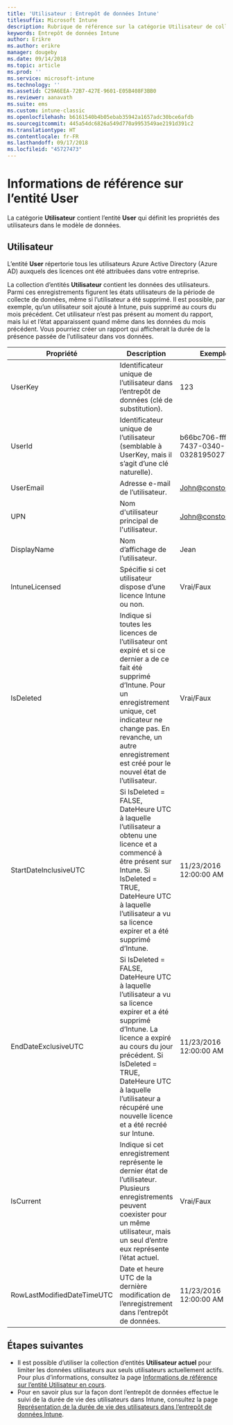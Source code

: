 ```yaml
---
title: 'Utilisateur : Entrepôt de données Intune'
titlesuffix: Microsoft Intune
description: Rubrique de référence sur la catégorie Utilisateur de collections d’entités dans l’API d’entrepôt de données Intune.
keywords: Entrepôt de données Intune
author: Erikre
ms.author: erikre
manager: dougeby
ms.date: 09/14/2018
ms.topic: article
ms.prod: ''
ms.service: microsoft-intune
ms.technology: ''
ms.assetid: C29A6EEA-72B7-427E-9601-E05B408F3BB0
ms.reviewer: aanavath
ms.suite: ems
ms.custom: intune-classic
ms.openlocfilehash: b6161540b4b05ebab35942a1657adc30bce6afdb
ms.sourcegitcommit: 445a54dc6826a549d770a9953549ae2191d391c2
ms.translationtype: HT
ms.contentlocale: fr-FR
ms.lasthandoff: 09/17/2018
ms.locfileid: "45727473"
---
```

# <a name="reference-for-user-entity"></a>Informations de référence sur l’entité User

La catégorie **Utilisateur** contient l’entité **User** qui définit les propriétés des utilisateurs dans le modèle de données.

## <a name="user"></a>Utilisateur

L’entité **User** répertorie tous les utilisateurs Azure Active Directory (Azure AD) auxquels des licences ont été attribuées dans votre entreprise.

La collection d’entités **Utilisateur** contient les données des utilisateurs. Parmi ces enregistrements figurent les états utilisateurs de la période de collecte de données, même si l’utilisateur a été supprimé. Il est possible, par exemple, qu’un utilisateur soit ajouté à Intune, puis supprimé au cours du mois précédent. Cet utilisateur n’est pas présent au moment du rapport, mais lui et l’état apparaissent quand même dans les données du mois précédent. Vous pourriez créer un rapport qui afficherait la durée de la présence passée de l’utilisateur dans vos données.

| Propriété  | Description | Exemple |
|---------|------------|--------|
| UserKey |Identificateur unique de l’utilisateur dans l’entrepôt de données (clé de substitution). |123 |
| UserId |Identificateur unique de l’utilisateur (semblable à UserKey, mais il s’agit d’une clé naturelle). |b66bc706-ffff-7437-0340-032819502773 |
| UserEmail |Adresse e-mail de l’utilisateur. |John@constoso.com |
| UPN | Nom d'utilisateur principal de l'utilisateur. | John@constoso.com |
| DisplayName |Nom d’affichage de l’utilisateur. |Jean |
| IntuneLicensed |Spécifie si cet utilisateur dispose d’une licence Intune ou non. |Vrai/Faux |
| IsDeleted | Indique si toutes les licences de l’utilisateur ont expiré et si ce dernier a de ce fait été supprimé d’Intune. Pour un enregistrement unique, cet indicateur ne change pas. En revanche, un autre enregistrement est créé pour le nouvel état de l’utilisateur. |Vrai/Faux |
| StartDateInclusiveUTC |Si IsDeleted = FALSE, DateHeure UTC à laquelle l’utilisateur a obtenu une licence et a commencé à être présent sur Intune. Si IsDeleted = TRUE, DateHeure UTC à laquelle l’utilisateur a vu sa licence expirer et a été supprimé d’Intune. |11/23/2016 12:00:00 AM |
| EndDateExclusiveUTC |Si IsDeleted = FALSE, DateHeure UTC à laquelle l’utilisateur a vu sa licence expirer et a été supprimé d’Intune. La licence a expiré au cours du jour précédent. Si IsDeleted = TRUE, DateHeure UTC à laquelle l’utilisateur a récupéré une nouvelle licence et a été recréé sur Intune.  |11/23/2016 12:00:00 AM |
| IsCurrent |Indique si cet enregistrement représente le dernier état de l’utilisateur. Plusieurs enregistrements peuvent coexister pour un même utilisateur, mais un seul d’entre eux représente l’état actuel.  |Vrai/Faux |
| RowLastModifiedDateTimeUTC |Date et heure UTC de la dernière modification de l’enregistrement dans l’entrepôt de données.  |11/23/2016 12:00:00 AM |

## <a name="next-steps"></a>Étapes suivantes
 - Il est possible d’utiliser la collection d’entités **Utilisateur actuel** pour limiter les données utilisateurs aux seuls utilisateurs actuellement actifs. Pour plus d’informations, consultez la page [Informations de référence sur l’entité Utilisateur en cours](reports-ref-current-user.md).
 - Pour en savoir plus sur la façon dont l’entrepôt de données effectue le suivi de la durée de vie des utilisateurs dans Intune, consultez la page [Représentation de la durée de vie des utilisateurs dans l’entrepôt de données Intune](reports-ref-user-timeline.md).
